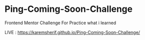 # Ping-Coming-Soon-Challenge
Frontend Mentor Challenge For Practice what i learned


LIVE : https://karemsherif.github.io/Ping-Coming-Soon-Challenge/
